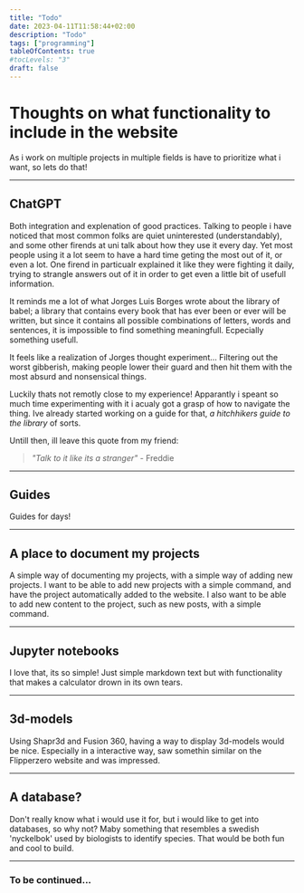 ```yaml
---
title: "Todo"
date: 2023-04-11T11:58:44+02:00
description: "Todo"
tags: ["programming"]
tableOfContents: true
#tocLevels: "3"
draft: false
---
```


# Thoughts on what functionality to include in the website

As i work on multiple projects in multiple fields is have to prioritize what i want, so lets do that!

---

## ChatGPT

Both integration and explenation of good practices.
Talking to people i have noticed that most common folks are quiet uninterested (understandably), and some other firends at uni talk about how they use it every day. Yet most people using it a lot seem to have a hard time geting the most out of it, or even a lot. One firend in particualr explained it like they were fighting it daily, trying to strangle answers out of it in order to get even a little bit of usefull information. 

It reminds me a lot of what Jorges Luis Borges wrote about the library of babel; a library that contains every book that has ever been or ever will be written, but since it contains all possible combinations of letters, words and sentences, it is impossible to find something meaningfull. Ecpecially something usefull.

It feels like a realization of Jorges thought experiment... Filtering out the worst gibberish, making people lower their guard and then hit them with the most absurd and nonsensical things. 

Luckily thats not remotly close to my experience! Apparantly i speant so much time experimenting with it i acualy got a grasp of how to navigate the thing. Ive already started working on a guide for that, *a hitchhikers guide to the library* of sorts. 

Untill then, ill leave this quote from my friend: 
> *"Talk to it like its a stranger"* - Freddie

---

## Guides

Guides for days!

---

## A place to document my projects

A simple way of documenting my projects, with a simple way of adding new projects. I want to be able to add new projects with a simple command, and have the project automatically added to the website. I also want to be able to add new content to the project, such as new posts, with a simple command.

---

## Jupyter notebooks

I love that, its so simple! Just simple markdown text but with functionality that makes a calculator drown in its own tears.

---

## 3d-models

Using Shapr3d and Fusion 360, having a way to display 3d-models would be nice. Especially in a interactive way, saw somethin similar on the Flipperzero website and was impressed.

---

## A database?

Don't really know what i would use it for, but i would like to get into databases, so why not? Maby something that resembles a swedish 'nyckelbok' used by biologists to identify species. That would be both fun and cool to build.

---


### To be continued...